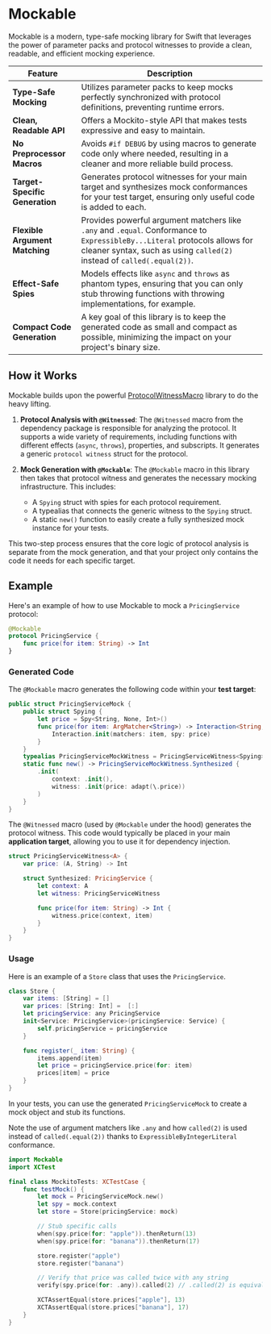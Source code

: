 # Mockable

Mockable is a modern, type-safe mocking library for Swift that leverages the power of parameter packs and protocol witnesses to provide a clean, readable, and efficient mocking experience.

| Feature | Description |
| --- | --- |
| **Type-Safe Mocking** | Utilizes parameter packs to keep mocks perfectly synchronized with protocol definitions, preventing runtime errors. |
| **Clean, Readable API** | Offers a Mockito-style API that makes tests expressive and easy to maintain. |
| **No Preprocessor Macros** | Avoids `#if DEBUG` by using macros to generate code only where needed, resulting in a cleaner and more reliable build process. |
| **Target-Specific Generation**| Generates protocol witnesses for your main target and synthesizes mock conformances for your test target, ensuring only useful code is added to each. |
| **Flexible Argument Matching**| Provides powerful argument matchers like `.any` and `.equal`. Conformance to `ExpressibleBy...Literal` protocols allows for cleaner syntax, such as using `called(2)` instead of `called(.equal(2))`. |
| **Effect-Safe Spies** | Models effects like `async` and `throws` as phantom types, ensuring that you can only stub throwing functions with throwing implementations, for example. |
| **Compact Code Generation** | A key goal of this library is to keep the generated code as small and compact as possible, minimizing the impact on your project's binary size. |

## How it Works

Mockable builds upon the powerful [ProtocolWitnessMacro](https://github.com/DanielCardonaRojas/ProtocolWitnessMacro) library to do the heavy lifting.

1.  **Protocol Analysis with `@Witnessed`**: The `@Witnessed` macro from the dependency package is responsible for analyzing the protocol. It supports a wide variety of requirements, including functions with different effects (`async`, `throws`), properties, and subscripts. It generates a generic `protocol witness` struct for the protocol.

2.  **Mock Generation with `@Mockable`**: The `@Mockable` macro in this library then takes that protocol witness and generates the necessary mocking infrastructure. This includes:
    *   A `Spying` struct with spies for each protocol requirement.
    *   A typealias that connects the generic witness to the `Spying` struct.
    *   A static `new()` function to easily create a fully synthesized mock instance for your tests.

This two-step process ensures that the core logic of protocol analysis is separate from the mock generation, and that your project only contains the code it needs for each specific target.

## Example

Here's an example of how to use Mockable to mock a `PricingService` protocol:

```swift
@Mockable
protocol PricingService {
    func price(for item: String) -> Int
}
```

### Generated Code

The `@Mockable` macro generates the following code within your **test target**:

```swift
public struct PricingServiceMock {
    public struct Spying {
        let price = Spy<String, None, Int>()
        func price(for item: ArgMatcher<String>) -> Interaction<String, None, Int> {
            Interaction.init(matchers: item, spy: price)
        }
    }
    typealias PricingServiceMockWitness = PricingServiceWitness<Spying>
    static func new() -> PricingServiceMockWitness.Synthesized {
        .init(
            context: .init(),
            witness: .init(price: adapt(\.price))
        )
    }
}
```

The `@Witnessed` macro (used by `@Mockable` under the hood) generates the protocol witness. This code would typically be placed in your main **application target**, allowing you to use it for dependency injection.

```swift
struct PricingServiceWitness<A> {
    var price: (A, String) -> Int

    struct Synthesized: PricingService {
        let context: A
        let witness: PricingServiceWitness

        func price(for item: String) -> Int {
            witness.price(context, item)
        }
    }
}
```

### Usage

Here is an example of a `Store` class that uses the `PricingService`.

```swift
class Store {
    var items: [String] = []
    var prices: [String: Int] =  [:]
    let pricingService: any PricingService
    init<Service: PricingService>(pricingService: Service) {
        self.pricingService = pricingService
    }

    func register(_ item: String) {
        items.append(item)
        let price = pricingService.price(for: item)
        prices[item] = price
    }
}
```

In your tests, you can use the generated `PricingServiceMock` to create a mock object and stub its functions.

Note the use of argument matchers like `.any` and how `called(2)` is used instead of `called(.equal(2))` thanks to `ExpressibleByIntegerLiteral` conformance.

```swift
import Mockable
import XCTest

final class MockitoTests: XCTestCase {
    func testMock() {
        let mock = PricingServiceMock.new()
        let spy = mock.context
        let store = Store(pricingService: mock)

        // Stub specific calls
        when(spy.price(for: "apple")).thenReturn(13)
        when(spy.price(for: "banana")).thenReturn(17)

        store.register("apple")
        store.register("banana")

        // Verify that price was called twice with any string
        verify(spy.price(for: .any)).called(2) // .called(2) is equivalent to .called(.equal(2))

        XCTAssertEqual(store.prices["apple"], 13)
        XCTAssertEqual(store.prices["banana"], 17)
    }
}
```

